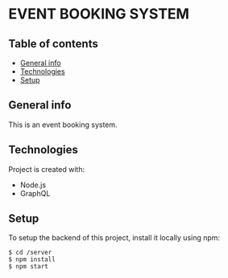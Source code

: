 # EVENT BOOKING SYSTEM

## Table of contents
* [General info](#general-info)
* [Technologies](#technologies)
* [Setup](#setup)

## General info
This is an event booking system.
	
## Technologies
Project is created with:
* Node.js
* GraphQL
	
## Setup
To setup the backend of this project, install it locally using npm:

```
$ cd /server
$ npm install
$ npm start
```


